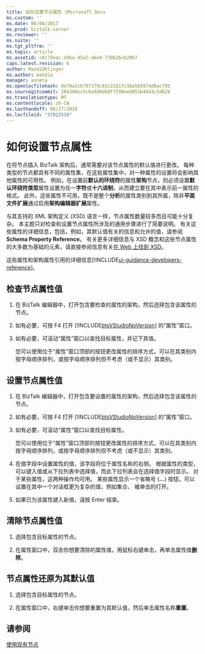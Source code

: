 ```yaml
---
title: 如何设置节点属性 |Microsoft Docs
ms.custom: ''
ms.date: 06/08/2017
ms.prod: biztalk-server
ms.reviewer: ''
ms.suite: ''
ms.tgt_pltfrm: ''
ms.topic: article
ms.assetid: c0c79eac-d9ba-45e2-a6e9-770b2bcb2067
caps.latest.revision: 6
author: MandiOhlinger
ms.author: mandia
manager: anneta
ms.openlocfilehash: 8e70a1c6797379c81c22d1fc38a503974d8ac795
ms.sourcegitcommit: 266308ec5c6a9d8d80ff298ee6051b4843c5d626
ms.translationtype: MT
ms.contentlocale: zh-CN
ms.lasthandoff: 06/27/2018
ms.locfileid: "37022539"
---
```

# <a name="how-to-set-node-properties"></a>如何设置节点属性
在将节点插入 BizTalk 架构后，通常需要对该节点属性的默认值进行更改。 每种类型的节点都具有不同的属性集，在这些属性集中，对一种属性的设置将会影响其他属性的可用性。 例如，在设置前**默认的环绕符**的属性**架构**节点，则必须设置**默认环绕符类型**属性设置为任一**字符**或**十六进制**，从而建立要在其中表示前一属性的格式。 此外，这些属性不可用，既不是整个**分析**的属性类别到其所属，除非**平面文件扩展**通过启用**架构编辑器扩展**属性。  

 与其支持的 XML 架构定义 (XSD) 语言一样，节点属性数量较多而且可能十分复杂。 本主题只对检查和设置节点属性所涉及的通用步骤进行了简要说明。 有关这些属性的详细信息，包括，例如，其默认值有关的信息和允许的值，请参阅**Schema Property Reference**。 有关更多详细信息与 XSD 概念和这些节点属性的大多数为基础的元素，请直接参阅信息有关[在 Web 上找到 XSD](../core/xsd-resources-on-the-web.md)。  

这些属性和架构属性引用的详细信息[!INCLUDE[ui-guidance-developers-reference](../includes/ui-guidance-developers-reference.md)]。

  
## <a name="examine-a-node-property-value"></a>检查节点属性值  
  
1. 在 BizTalk 编辑器中，打开包含要检查的属性的架构，然后选择包含该属性的节点。  
  
2. 如有必要，可按 F4 打开 [!INCLUDE[btsVStudioNoVersion](../includes/btsvstudionoversion-md.md)] 的“属性”窗口。  
  
3. 如有必要，可滚动“属性”窗口以查找目标属性，并记下其值。  
  
    您可以使用位于“属性”窗口顶部的按钮更改属性的排序方式，可以在其类别内按字母顺序排列，或按字母顺序排列但不考虑（或不显示）其类别。  
  
## <a name="set-a-node-property-value"></a>设置节点属性值  
  
1. 在 BizTalk 编辑器中，打开包含要设置的属性的架构，然后选择包含该属性的节点。  
  
2. 如有必要，可按 F4 打开 [!INCLUDE[btsVStudioNoVersion](../includes/btsvstudionoversion-md.md)] 的“属性”窗口。  
  
3. 如有必要，可滚动“属性”窗口以查找目标属性。  
  
    您可以使用位于“属性”窗口顶部的按钮更改属性的排序方式，可以在其类别内按字母顺序排列，或按字母顺序排列但不考虑（或不显示）其类别。  
  
4. 在值字段中设置属性的值，该字段将位于属性名称的右侧。 根据属性的类型，可以键入值或从下拉列表中选择值，而此下拉列表会在选择值字段时显示。 对于某些属性，这两种操作均可用。 某些属性显示一个省略号 (**...**) 按钮，可以设置在其中一个对话框更为复杂的值，例如集合、 被单击的打开。  
  
5. 如果已为该属性键入新值，请按 Enter 结束。  
  
##  <a name="clear-a-node-property-value"></a>清除节点属性值  
  
1.  选择包含目标属性的节点。  
  
2.  在属性窗口中，双击你想要清除的属性值，用鼠标右键单击，再单击属性值**删除**。  
  
## <a name="restore-a-node-property-to-its-default-value"></a>节点属性还原为其默认值  
  
1.  选择包含目标属性的节点。  
  
2.  在属性窗口中，右键单击你想要重置为其默认值，然后单击属性名称**重置**。  
  
## <a name="see-also"></a>请参阅  
 [使用现有节点](../core/working-with-existing-nodes.md)